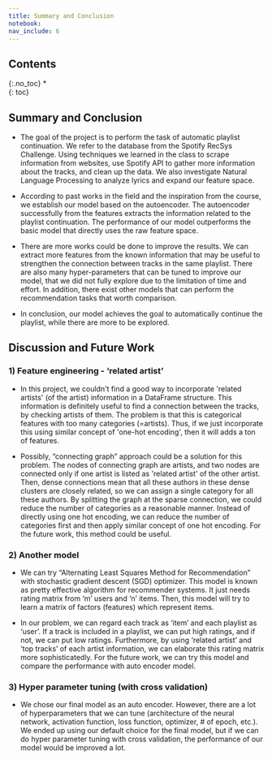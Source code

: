 ```yaml
---
title: Summary and Conclusion
notebook: 
nav_include: 6
---
```



## Contents
{:.no_toc}
*  
{: toc}


## Summary and Conclusion

- The goal of the project is to perform the task of automatic playlist continuation. We refer to the database from the Spotify RecSys Challenge. Using techniques we learned in the class to scrape information from websites, use Spotify API to gather more information about the tracks, and clean up the data. We also investigate Natural Language Processing to analyze lyrics and expand our feature space. 

- According to past works in the field and the inspiration from the course, we establish our model based on the autoencoder. The autoencoder successfully from the features extracts the information related to the playlist continuation. The performance of our model outperforms the basic model that directly uses the raw feature space. 

- There are more works could be done to improve the results. We can extract more features from the known information that may be useful to strengthen the connection between tracks in the same playlist. There are also many hyper-parameters that can be tuned to improve our model, that we did not fully explore due to the limitation of time and effort. In addition, there exist other models that can perform the recommendation tasks that worth comparison.

- In conclusion, our model achieves the goal to automatically continue the playlist, while there are more to be explored.  

## Discussion and Future Work

### 1) Feature engineering - ‘related artist’

- In this project, we couldn't find a good way to incorporate 'related artists' (of the artist) information in a DataFrame structure. This information is definitely useful to find a connection between the tracks, by checking artists of them. The problem is that this is categorical features with too many categories (=artists). Thus, if we just incorporate this using similar concept of 'one-hot encoding', then it will adds a ton of features. 

- Possibly, “connecting graph” approach could be a solution for this problem. The nodes of connecting graph are artists, and two nodes are connected only if one artist is listed as 'related artist' of the other artist. Then, dense connections mean that all these authors in these dense clusters are closely related, so we can assign a single category for all these authors. By splitting the graph at the sparse connection, we could reduce the number of categories as a reasonable manner. Instead of directly using one hot encoding, we can reduce the number of categories first and then apply similar concept of one hot encoding. For the future work, this method could be useful.

### 2) Another model

- We can try “Alternating Least Squares Method for Recommendation” with stochastic gradient descent (SGD) optimizer. This model is known as pretty effective algorithm for recommender systems. It just needs rating matrix from ‘m’ users and ‘n’ items. Then, this model will try to learn a matrix of factors (features) which represent items.

- In our problem, we can regard each track as ‘item’ and each playlist as ‘user’. If a track is included in a playlist, we can put high ratings, and if not, we can put low ratings. Furthermore, by using ‘related artist’ and ‘top tracks’ of each artist information, we can elaborate this rating matrix more sophisticatedly. For the future work, we can try this model and compare the performance with auto encoder model.

### 3) Hyper parameter tuning (with cross validation)

- We chose our final model as an auto encoder. However, there are a lot of hyperparameters that we can tune (architecture of the neural network, activation function, loss function, optimizer, # of epoch, etc.). We ended up using our default choice for the final model, but if we can do hyper parameter tuning with cross validation, the performance of our model would be improved a lot.